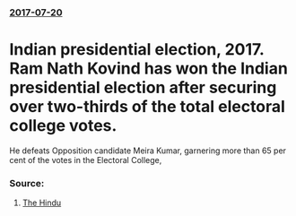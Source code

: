 ### [2017-07-20](/news/2017/07/20/index.md)

# Indian presidential election, 2017. Ram Nath Kovind has won the Indian presidential election after securing over two-thirds of the total electoral college votes. 

He defeats Opposition candidate Meira Kumar, garnering more than 65 per cent of the votes in the Electoral College,


### Source:

1. [The Hindu](http://www.thehindu.com/news/national/nda-candidate-ram-nath-kovind-is-the-14th-president-of-india/article19316904.ece)
